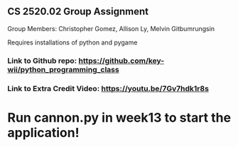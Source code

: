## CS 2520.02 Group Assignment
Group Members: Christopher Gomez, Allison Ly, Melvin Gitbumrungsin

Requires installations of python and pygame

### Link to Github repo: https://github.com/key-wii/python_programming_class

### Link to Extra Credit Video: https://youtu.be/7Gv7hdk1r8s

# Run cannon.py in week13 to start the application!
